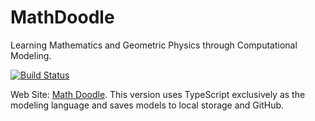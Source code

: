 # MathDoodle

Learning Mathematics and Geometric Physics through Computational Modeling.

[![Build Status](https://travis-ci.org/geometryzen/davincidoodle.svg?branch=master)](https://travis-ci.org/geometryzen/mathdoodle)

Web Site: [Math Doodle](mathdoodle.io).
This version uses TypeScript exclusively as the modeling language and saves models to local storage and GitHub.
